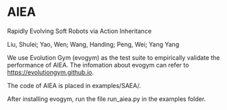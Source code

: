 # AIEA

Rapidly Evolving Soft Robots via Action Inheritance

Liu, Shulei; Yao, Wen; Wang, Handing; Peng, Wei; Yang Yang


We use Evolution Gym (evogym) as the test suite to empirically validate the performance of AIEA. The infomation about evogym can refer to https://evolutiongym.github.io.

The code of AIEA is placed in examples/SAEA/.

After installing evogym, run the file run_aiea.py in the examples folder.
